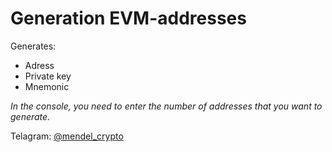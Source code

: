 # Generation EVM-addresses

Generates: 
- Adress
- Private key
- Mnemonic

*In the console, you need to enter the number of addresses that you want to generate.*




Telagram: [@mendel_crypto] 

[//]: # 
 [@mendel_crypto]: <https://github.com/joemccann/dillinger>
  
